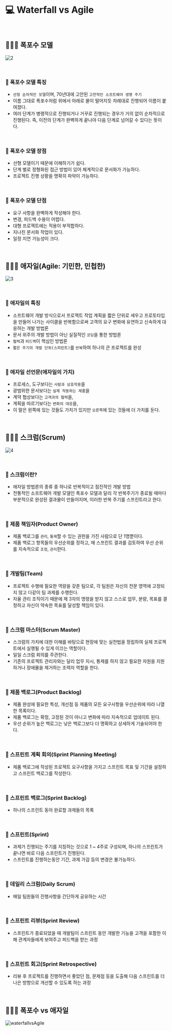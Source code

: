 # 💻 Waterfall vs Agile
<br />

## 👨🏻‍💻 폭포수 모델
![2](https://user-images.githubusercontent.com/64779472/117999152-88118480-b37f-11eb-928f-f1e00cd9e890.PNG)

<br />

### 🏃 폭포수 모델 특징
- `선형 순차적인 모델`이며, 70년대에 고안된 `고전적인 소프트웨어 생명 주기`
- 이름 그대로 폭포수처럼 위에서 아래로 물이 떨어지듯 차례대로 진행되어 이름이 붙여졌다.
- 여러 단계가 병랭적으로 진행되거나 거꾸로 진행되는 경우가 거의 없이 순차적으로 진행된다. 즉, 이전의 단계가 완벽하게 끝나야 다음 단계로 넘어갈 수 있다는 뜻이다.

<br />

### 🏃 폭포수 모델 장점
- 선형 모델이기 때문에 이해하기가 쉽다.
- 단계 별로 정형화된 접근 방법이 있어 체계적으로 문서화가 가능하다.
- 프로젝트 진행 상황을 명확히 파악이 가능하다.

<br />

### 🏃 폭포수 모델 단점
- 요구 사항을 완벽하게 작성해야 한다.
- 변경, 피드백 수용이 어렵다.
- 대형 프로젝트에는 적용이 부적합하다.
- 지나친 문서화 작업이 있다.
- 일정 지연 가능성이 크다.

<br />

## 👨🏻‍💻 애자일(Agile: 기민한, 민첩한)
![3](https://user-images.githubusercontent.com/64779472/117999738-1e45aa80-b380-11eb-99e8-74e0985d3383.PNG)

<br />

### 🏃 애자일의 특징
- 소프트웨어 개발 방식으로서 프로젝트 작업 계획을 짧은 단위로 세우고 프로토타입을 만들어 나가는 사이클을 반복함으로써 고객의 요구 변화에 유연하고 신속하게 대응하는 개발 방법론
- 문서 위주의 개발 방법이 아닌 실질적인 `코딩`을 통한 방법론
- `협력`과 `피드백`이 핵심인 방법론
- `짧은 주기의 개발 단위(스피린트)`를 `반복`하여 하나의 큰 프로젝트를 완성

<br />

### 🏃 애자일 선언문(애자일의 가치)
- 프로세스, 도구보다는 `사람과 상호작용`을
- 광범위한 문서보다는 `실제 작동하는 제품`을
- 계약 협상보다는 `고객과의 협력`을,
- 계획을 따르기보다는 `변화의 대응`을,
- 이 말은 왼쪽에 있는 것들도 가치가 있지만 `오른쪽`에 있는 것들에 더 가치를 둔다.

<br />

## 👨🏻‍💻 스크럼(Scrum)
![4](https://user-images.githubusercontent.com/64779472/118000451-c8253700-b380-11eb-83a4-04e7626c3e15.PNG)

<br />

### 🏃 스크럼이란?
- 애자일 방법론의 종류 중 하나로 반복적이고 점진적인 개발 방법
- 전통적인 소프트웨어 개발 모델인 폭포수 모델과 달리 각 반복주기가 종료될 때마다 부분적으로 완성된 결과물이 만들어지며, 이러한 반복 주기를 스프린트라고 한다.

<br />

### 🏃 제품 책임자(Product Owner)
- 제품 백로그를 `관리`, `통제`할 수 있는 권한을 가진 사람으로 단 1명뿐이다.
- 제품 백로그 항목들의 우선순위를 정하고, 매 스프린트 결과를 검토하여 우선 순위를 지속적으로 `조정`, `관리`한다.

<br />

### 🏃 개발팀(Team)
- 프로젝트 수행에 필요한 역량을 갖춘 팀으로, 각 팀원은 자신의 전문 영역에 고정되지 않고 다같이 팀 과제를 수행한다.
- 자율 관리 조직이기 때문에 제 3자의 명령을 받지 않고 스스로 업무, 분량, 목표를 결정하고 자신이 약속한 목표를 달성할 책임이 있다.

<br />

### 🏃 스크럼 마스터(Scrum Master)
- 스크럼의 가치에 대한 이해를 바탕으로 현장에 맞는 실천법을 정립하여 실제 프로젝트에서 실행될 수 있게 이끄는 역할이다.
- 일일 스크럼 회의를 주관한다.
- 기존의 프로젝트 관리자와는 달리 업무 지시, 통제를 하지 않고 필요한 자원을 지원하거나 장애물을 제거하는 조력자 역할을 한다.

<br />

### 🏃 제품 백로그(Product Backlog)
- 제품 완성에 필요한 특성, 개선점 등 제품의 모든 요구사항을 우선순위에 따라 나열한 목록이다.
- 제품 백로그는 확정, 고정된 것이 아니고 변화에 따라 지속적으로 업데이트 된다.
- 우선 순위가 높은 백로그는 낮은 백로그보다 더 명확하고 상세하게 기술되어야 한다.

<br />

### 🏃 스프린트 계획 회의(Sprint Planning Meeting)
- 제품 백로그에 작성된 프로젝트 요구사항을 가지고 스프린트 목표 및 기간을 설정하고 스프린트 백로그를 작성한다.

<br />

### 🏃 스프린트 백로그(Sprint Backlog)
- 하나의 스프린트 동아 완료할 과제들의 목록

<br />

### 🏃 스프린트(Sprint)
- 과제가 진행되는 주기를 지칭하는 것으로 1 ~ 4주로 구성되며, 하나의 스프린트가 끝나면 바로 다음 스프린트가 진행된다.
- 스프린트를 진행하는동안 기간, 과제 가감 등의 변경은 불가능하다.

<br />

### 🏃 데일리 스크럼(Daily Scrum)
- 매일 팀원들의 진행사항을 간단하게 공유하는 시간

<br />

### 🏃 스프린트 리뷰(Sprint Review)
- 스프린트가 종료되었을 때 개발팀이 스프린트 동안 개발한 기능을 고객을 포함한 이해 관계자들에게 보여주고 피드백을 받는 과정

<br />

### 🏃 스프린트 회고(Sprint Retrospective)
- 리뷰 후 프로젝트를 진행하면서 좋았던 점, 문제점 등을 도출해 다음 스프린트를 더 나은 방향으로 개선할 수 있도록 하는 과정

<br />

## 👨🏻‍💻 폭포수 vs 애자일
![waterfallvsAgile](https://user-images.githubusercontent.com/64779472/118002961-1a675780-b383-11eb-8b09-d7f656beb9ed.PNG)

<br />